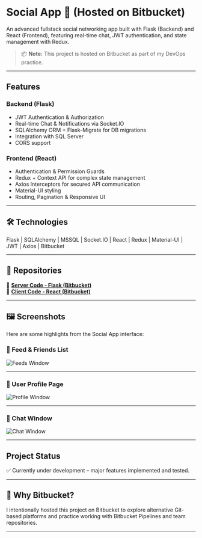 # Social App 💬 (Hosted on Bitbucket)

An advanced fullstack social networking app built with Flask (Backend) and React (Frontend), featuring real-time chat, JWT authentication, and state management with Redux.

> 📦 **Note:** This project is hosted on Bitbucket as part of my DevOps practice.

---

##  Features

###  Backend (Flask)
- JWT Authentication & Authorization
- Real-time Chat & Notifications via Socket.IO
- SQLAlchemy ORM + Flask-Migrate for DB migrations
- Integration with SQL Server
- CORS support

###  Frontend (React)
- Authentication & Permission Guards
- Redux + Context API for complex state management
- Axios Interceptors for secured API communication
- Material-UI styling
- Routing, Pagination & Responsive UI

---

## 🛠️ Technologies
Flask | SQLAlchemy | MSSQL | Socket.IO | React | Redux | Material-UI | JWT | Axios | Bitbucket

---

## 📁 Repositories

🔹 **[Server Code - Flask (Bitbucket)](https://bitbucket.org/myfirstflaskapp/social-app-server)**  
🔹 **[Client Code - React (Bitbucket)](https://bitbucket.org/myfirstflaskapp/social-app-client)**

---

## 🖼️ Screenshots

Here are some highlights from the Social App interface:

### 📰 Feed & Friends List
![Feeds Window](https://user-images.githubusercontent.com/133280306/270230273-63f9c9b1-7196-426c-a774-92015478dc0e.jpg)

---

### 👤 User Profile Page
![Profile Window](https://user-images.githubusercontent.com/133280306/270230276-7b6a2f49-eed3-4ac4-b3f1-d356d6f17e60.jpg)

---

### 💬 Chat Window
![Chat Window](https://user-images.githubusercontent.com/133280306/270230275-c0a57d87-61fd-41a2-a914-8863ccbb0576.jpg)


---
##  Project Status
✅ Currently under development – major features implemented and tested.

---

## 📌 Why Bitbucket?
I intentionally hosted this project on Bitbucket to explore alternative Git-based platforms and practice working with Bitbucket Pipelines and team repositories.

---

